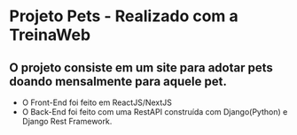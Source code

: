 # Projeto Pets - Realizado com a TreinaWeb
## O projeto consiste em um site para adotar pets doando mensalmente para aquele pet.
 - O Front-End foi feito em ReactJS/NextJS
 - O Back-End foi feito com uma RestAPI construída com Django(Python) e Django Rest Framework.
